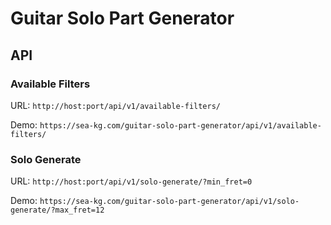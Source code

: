 # Guitar Solo Part Generator

## API

### Available Filters

URL: `http://host:port/api/v1/available-filters/`

Demo: `https://sea-kg.com/guitar-solo-part-generator/api/v1/available-filters/`


### Solo Generate

URL: `http://host:port/api/v1/solo-generate/?min_fret=0`


Demo: `https://sea-kg.com/guitar-solo-part-generator/api/v1/solo-generate/?max_fret=12`